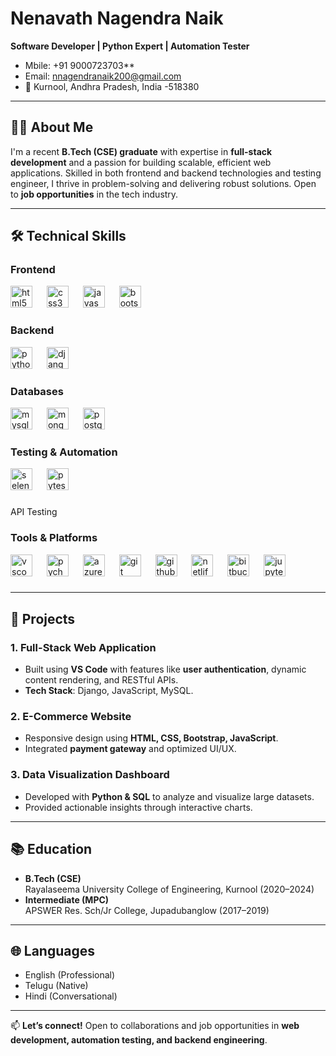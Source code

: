 # Nenavath Nagendra Naik
**Software Developer | Python Expert | Automation Tester**  
- Mbile: +91 9000723703**
- Email: nnagendranaik200@gmail.com
- 📍 Kurnool, Andhra Pradesh, India -518380

---

## 👨‍💻 About Me  
I'm a recent **B.Tech (CSE) graduate** with expertise in **full-stack development** and a passion for building scalable, efficient web applications. Skilled in both frontend and backend technologies and testing engineer, I thrive in problem-solving and delivering robust solutions. Open to **job opportunities** in the tech industry.  

---

## 🛠️ Technical Skills  

###
### **Frontend**  
<div align="left">
  <img src="https://cdn.jsdelivr.net/gh/devicons/devicon/icons/html5/html5-original.svg" height="35" alt="html5 logo"  />
  <img width="15" />
  <img src="https://cdn.jsdelivr.net/gh/devicons/devicon/icons/css3/css3-original.svg" height="35" alt="css3 logo"  />
  <img width="15" />
  <img src="https://cdn.jsdelivr.net/gh/devicons/devicon/icons/javascript/javascript-original.svg" height="35" alt="javascript logo"  />
  <img width="15" />
  <img src="https://cdn.jsdelivr.net/gh/devicons/devicon/icons/bootstrap/bootstrap-original.svg" height="35" alt="bootstrap logo"  />
</div>

###
### **Backend**  
<div align="left">
  <img src="https://skillicons.dev/icons?i=py" height="35" alt="python logo"  />
  <img width="15" />
  <img src="https://skillicons.dev/icons?i=django" height="35" alt="django logo"  />
</div>

###

### **Databases**  
<div align="left">
  <img src="https://cdn.jsdelivr.net/gh/devicons/devicon/icons/mysql/mysql-original.svg" height="35" alt="mysql logo"  />
  <img width="15" />
  <img src="https://cdn.jsdelivr.net/gh/devicons/devicon/icons/mongodb/mongodb-original.svg" height="35" alt="mongodb logo"  />
  <img width="15" />
  <img src="https://cdn.jsdelivr.net/gh/devicons/devicon/icons/postgresql/postgresql-original.svg" height="35" alt="postgresql logo"  />
</div>

### 
### **Testing & Automation**  
<div align="left">
  <img src="https://cdn.jsdelivr.net/gh/devicons/devicon/icons/selenium/selenium-original.svg" height="35" alt="selenium logo"  />
  <img width="15" />
  <img src="https://cdn.jsdelivr.net/gh/devicons/devicon/icons/pytest/pytest-original.svg" height="35" alt="pytest logo"  />
</div>

###
API Testing  
### **Tools & Platforms**  
<div align="left">
  <img src="https://cdn.jsdelivr.net/gh/devicons/devicon/icons/vscode/vscode-original.svg" height="35" alt="vscode logo"  />
  <img width="15" />
  <img src="https://cdn.jsdelivr.net/gh/devicons/devicon/icons/pycharm/pycharm-original.svg" height="35" alt="pycharm logo"  />
  <img width="15" />
  <img src="https://cdn.jsdelivr.net/gh/devicons/devicon/icons/azure/azure-original.svg" height="35" alt="azure logo"  />
  <img width="15" />
  <img src="https://cdn.jsdelivr.net/gh/devicons/devicon/icons/git/git-original.svg" height="35" alt="git logo"  />
  <img width="15" />
  <img src="https://skillicons.dev/icons?i=github" height="35" alt="github logo"  />
  <img width="15" />
  <img src="https://cdn.simpleicons.org/netlify/00C7B7" height="35" alt="netlify logo"  />
  <img width="15" />
  <img src="https://cdn.jsdelivr.net/gh/devicons/devicon/icons/bitbucket/bitbucket-original.svg" height="35" alt="bitbucket logo"  />
  <img width="15" />
  <img src="https://cdn.simpleicons.org/jupyter/F37626" height="35" alt="jupyter logo"  />
</div>

### 

---

## 🚀 Projects  
### **1. Full-Stack Web Application**  
- Built using **VS Code** with features like **user authentication**, dynamic content rendering, and RESTful APIs.  
- **Tech Stack**: Django, JavaScript, MySQL.  

### **2. E-Commerce Website**  
- Responsive design using **HTML, CSS, Bootstrap, JavaScript**.  
- Integrated **payment gateway** and optimized UI/UX.  

### **3. Data Visualization Dashboard**  
- Developed with **Python & SQL** to analyze and visualize large datasets.  
- Provided actionable insights through interactive charts.  

---

## 📚 Education  
- **B.Tech (CSE)**  
  Rayalaseema University College of Engineering, Kurnool (2020–2024)  
- **Intermediate (MPC)**  
  APSWER Res. Sch/Jr College, Jupadubanglow (2017–2019)  

---

## 🌐 Languages  
- English (Professional)  
- Telugu (Native)  
- Hindi (Conversational)  

---

📫 **Let’s connect!** Open to collaborations and job opportunities in **web development, automation testing, and backend engineering**.  
